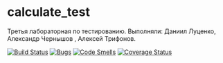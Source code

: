 # calculate_test
Третья лабораторная по тестированию. Выполняли: Даниил Луценко, Александр Чернышов , Алексей Трифонов.

[![Build Status](https://travis-ci.org/LusecnkoDan/calculate_test.svg?branch=master)](https://travis-ci.org/LusecnkoDan/calculate_test)
[![Bugs](https://sonarcloud.io/api/project_badges/measure?project=LusecnkoDan_calculate_test&metric=bugs)](https://sonarcloud.io/dashboard?id=LusecnkoDan_calculate_test)
[![Code Smells](https://sonarcloud.io/api/project_badges/measure?project=LusecnkoDan_calculate_test&metric=code_smells)](https://sonarcloud.io/dashboard?id=LusecnkoDan_calculate_test)
[![Coverage Status](https://coveralls.io/repos/github/LusecnkoDan/calculate_test/badge.svg?branch=master)](https://coveralls.io/github/LusecnkoDan/calculate_test?branch=master)

